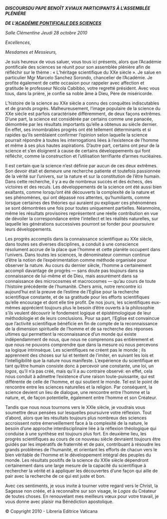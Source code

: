 ***DISCOURS******DU PAPE BENOÎT XVI******AUX PARTICIPANTS À L'ASSEMBLÉE PLÉNIÈRE***

***DE L'[ACADÉMIE PONTIFICALE DES SCIENCES](http://www.vatican.va/roman_curia/pontifical_academies/acdscien/index_fr.htm)***

*Salle Clémentine* *Jeudi 28 octobre 2010*

*Excellences,*

*Mesdames* *et* *Messieurs,*

Je suis heureux de vous saluer, vous tous ici présents, alors que l’Académie pontificale des sciences se réunit pour son assemblée plénière afin de réfléchir sur le thème : « L’héritage scientifique du XXe siècle ». Je salue en particulier Mgr Marcelo Sanchez Sorondo, chancelier de l’Académie. Je profite également de cette occasion pour rappeler avec affection et gratitude le professeur Nicola Cabibbo, votre regretté président. Avec vous tous, dans la prière, je confie sa noble âme à Dieu, Père de miséricorde.

L’histoire de la science au XXe siècle a connu des conquêtes indiscutables et de grands progrès. Malheureusement, l’image populaire de la science du XXe siècle est parfois caractérisée différemment, de deux façons extrêmes. D’une part, la science est considérée par certains comme une panacée, démontrée par les résultats importants qu’elle a obtenus au siècle dernier. En effet, ses innombrables progrès ont été tellement déterminants et si rapides qu’ils semblaient confirmer l’opinion selon laquelle la science pourrait répondre à toutes les interrogations liées à l’existence de l’homme et même à ses plus hautes aspirations. D’autre part, certains ont peur de la science et s’en éloignent à cause de certains développements qui font réfléchir, comme la construction et l’utilisation terrifiante d’armes nucléaires.

Il est certain que la science n’est définie par aucun de ces deux extrêmes. Son devoir était et demeure une recherche patiente et toutefois passionnée de la vérité sur l’univers, sur la nature et sur la constitution de l’être humain. Dans cette recherche, il y a eu de nombreux succès et des échecs, des victoires et des reculs. Les développements de la science ont été aussi bien exaltants, comme lorsqu’ont été découverts la complexité de la nature et ses phénomènes, qui ont dépassé nos attentes, qu’humiliants, comme lorsque certaines des théories qui auraient pu expliquer ces phénomènes se sont démontrées une fois pour toutes uniquement partielles. Néanmoins, même les résultats provisoires représentent une réelle contribution en vue de dévoiler la correspondance entre l’intellect et les réalités naturelles, sur laquelle les générations successives pourront se fonder pour poursuivre leurs développements.

Les progrès accomplis dans la connaissance scientifique au XXe siècle, dans toutes ses diverses disciplines, a conduit à une conscience résolument accrue de la place que l’homme et cette planète occupent dans l’univers. Dans toutes les sciences, le dénominateur commun continue d’être la notion de l’expérimentation comme méthode organisée pour observer la nature. Au cours du dernier siècle, l’homme a certainement accompli davantage de progrès — sans doute pas toujours dans sa connaissance de lui-même et de Dieu, mais assurément dans sa connaissance des microcosmes et macrocosmes — qu’au cours de toute l’histoire précédente de l’humanité. Chers amis, notre rencontre ici aujourd’hui est la preuve de l’estime de l’Eglise pour la recherche scientifique constante, et de sa gratitude pour les efforts scientifiques qu’elle encourage et dont elle tire profit. De nos jours, les scientifiques eux-mêmes apprécient toujours plus le besoin d’être ouverts à la philosophie s’ils veulent découvrir le fondement logique et épistémologique de leur méthodologie et de leurs conclusions. Pour sa part, l’Eglise est convaincue que l’activité scientifique bénéficie en fin de compte de la reconnaissance de la dimension spirituelle de l’homme et de sa recherche des réponses ultimes qui permettent la reconnaissance d’un monde qui existe indépendamment de nous, que nous ne comprenons pas entièrement et que nous ne pouvons comprendre que dans la mesure où nous percevons sa logique intrinsèque. Les scientifiques ne créent pas le monde ; ils apprennent des choses sur lui et tentent de l’imiter, en suivant les lois et l’intelligibilité que la nature nous manifeste. L’expérience du scientifique en tant qu’être humain consiste donc à percevoir une constante, une loi, un *logos*, qu’il n’a pas créé, mais qu’il a au contraire observé: en effet, cela nous conduit à admettre l’existence d’une raison toute-puissante, qui est différente de celle de l’homme, et qui soutient le monde. Tel est le point de rencontre entre les sciences naturelles et la religion. Par conséquent, la science devient un lieu de dialogue, une rencontre entre l’homme et la nature, et, de façon potentielle, également entre l’homme et son Créateur.

Tandis que nous nous tournons vers le XXIe siècle, je voudrais vous soumettre deux pensées sur lesquelles poursuivre votre réflexion. Tout d’abord, alors que les résultats toujours plus nombreux des sciences accroissent notre émerveillement face à la complexité de la nature, le besoin d’une approche interdisciplinaire liée à la réflexion théologique qui conduise à une synthèse est toujours plus fort. En deuxième lieu, les progrès scientifiques au cours de ce nouveau siècle devraient toujours être guidés par les impératifs de fraternité et de paix, contribuant à résoudre les grands problèmes de l’humanité, et orientant les efforts de chacun vers le bien véritable de l’homme et le développement intégral des peuples du monde. Les résultats positifs de la science du XXIe siècle dépendront certainement dans une large mesure de la capacité du scientifique à rechercher la vérité et à appliquer les découvertes d’une façon qui aille de pair avec la recherche de ce qui est juste et bon.

Avec ces sentiments, je vous invite à tourner votre regard vers le Christ, la Sagesse non créée, et à reconnaître sur son visage, le *Logos* du Créateur de toutes choses. En renouvelant mes meilleurs vœux pour votre travail, je vous donne avec plaisir ma Bénédiction apostolique.

© Copyright 2010 - Libreria Editrice Vaticana